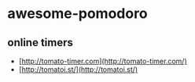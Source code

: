 # awesome-pomodoro

## online timers

 - [http://tomato-timer.com](http://tomato-timer.com/)
 - [http://tomatoi.st/](http://tomatoi.st/)
